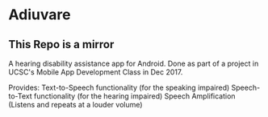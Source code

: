 # Adiuvare
## This Repo is a mirror

A hearing disability assistance app for Android.
Done as part of a project in UCSC's Mobile App Development Class in Dec 2017.

Provides:
  Text-to-Speech functionality (for the speaking impaired)
  Speech-to-Text functionality (for the hearing impaired)
  Speech Amplification (Listens and repeats at a louder volume)
  
  

